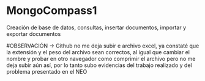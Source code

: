 # MongoCompass1
Creación de base de datos, consultas, insertar documentos, importar y exportar documentos

#OBSERVACIÓN →  Github no me deja subir e archivo excel, ya constaté que la extensión y el peso del archivo sean correctos, al igual que cambiar el nombre y probar en otro navegador 
como comprimir el archivo pero no me deja subir aún así, por lo tanto subo evidencias del trabajo realizado y del problema presentado en el NEO
